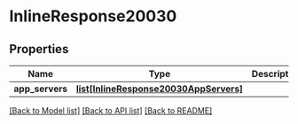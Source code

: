 # InlineResponse20030

## Properties
Name | Type | Description | Notes
------------ | ------------- | ------------- | -------------
**app_servers** | [**list[InlineResponse20030AppServers]**](InlineResponse20030AppServers.md) |  | [optional] 

[[Back to Model list]](../README.md#documentation-for-models) [[Back to API list]](../README.md#documentation-for-api-endpoints) [[Back to README]](../README.md)

